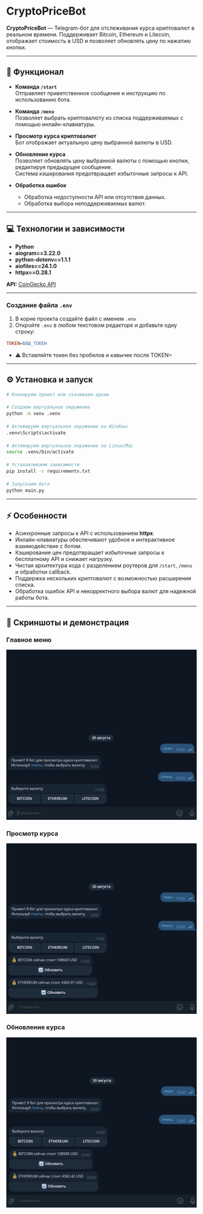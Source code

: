 # CryptoPriceBot

**CryptoPriceBot** — Telegram-бот для отслеживания курса криптовалют в реальном времени. Поддерживает Bitcoin, Ethereum и Litecoin, отображает стоимость в USD и позволяет обновлять цену по нажатию кнопки.

---

## 📌 Функционал

- **Команда `/start`**  
  Отправляет приветственное сообщение и инструкцию по использованию бота.

- **Команда `/menu`**  
  Позволяет выбрать криптовалюту из списка поддерживаемых с помощью инлайн-клавиатуры.

- **Просмотр курса криптовалют**  
  Бот отображает актуальную цену выбранной валюты в USD.

- **Обновление курса**  
  Позволяет обновлять цену выбранной валюты с помощью кнопки, редактируя предыдущее сообщение.  
  Система кэширования предотвращает избыточные запросы к API.

- **Обработка ошибок**  
  - Обработка недоступности API или отсутствия данных.  
  - Обработка выбора неподдерживаемых валют.

---

## 💻 Технологии и зависимости

- **Python**  
- **aiogram==3.22.0**  
- **python-dotenv==1.1.1**  
- **aiofiles==24.1.0**
- **httpx==0.28.1**

**API:** [CoinGecko API](https://api.coingecko.com/api/v3)

---

### Создание файла `.env`

1. В корне проекта создайте файл с именем `.env`
2. Откройте `.env` в любом текстовом редакторе и добавьте одну строку:

```ini
TOKEN=ВАШ_ТОКЕН
```

- ⚠️ Вставляйте токен без пробелов и кавычек после TOKEN=

---

## ⚙️ Установка и запуск

```bash
# Клонируем проект или скачиваем архив

# Создаем виртуальное окружение
python -m venv .venv

# Активируем виртуальное окружение на Windows
.venv\Scripts\activate

# Активируем виртуальное окружение на Linux/Mac
source .venv/bin/activate

# Устанавливаем зависимости
pip install -r requirements.txt

# Запускаем бота
python main.py
```

---

## ⚡ Особенности

- Асинхронные запросы к API с использованием **httpx**.
- Инлайн-клавиатуры обеспечивают удобное и интерактивное взаимодействие с ботом.
- Кэширование цен предотвращает избыточные запросы к бесплатному API и снижает нагрузку.
- Чистая архитектура кода с разделением роутеров для `/start`, `/menu` и обработки callback.
- Поддержка нескольких криптовалют с возможностью расширения списка.
- Обработка ошибок API и некорректного выбора валют для надежной работы бота.

---

## 📸 Скриншоты и демонстрация

### Главное меню
![Меню выбора валют](assets/screenshot_menu.png)

### Просмотр курса
![Цена криптовалюты](assets/screenshot_price.png)

### Обновление курса
![Обновление цены](assets/screenshot_update.png)